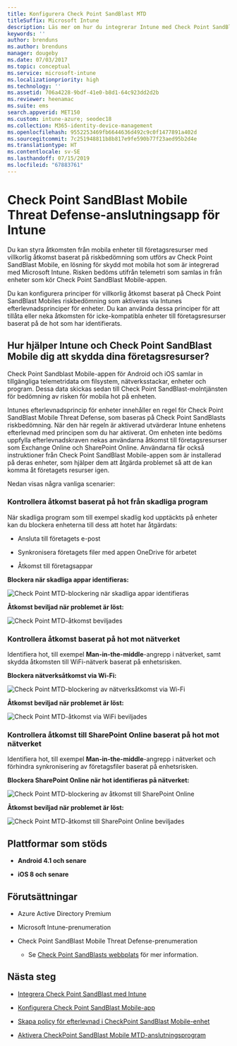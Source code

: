 ```yaml
---
title: Konfigurera Check Point SandBlast MTD
titleSuffix: Microsoft Intune
description: Läs mer om hur du integrerar Intune med Check Point SandBlast Mobile Threat Defense för att styra mobila enheters åtkomst till företagsresurser.
keywords: ''
author: brenduns
ms.author: brenduns
manager: dougeby
ms.date: 07/03/2017
ms.topic: conceptual
ms.service: microsoft-intune
ms.localizationpriority: high
ms.technology: ''
ms.assetid: 706a4228-9bdf-41e0-b8d1-64c923dd2d2b
ms.reviewer: heenamac
ms.suite: ems
search.appverid: MET150
ms.custom: intune-azure; seodec18
ms.collection: M365-identity-device-management
ms.openlocfilehash: 9552253469fb6644636d492c9c0f1477891a402d
ms.sourcegitcommit: 7c251948811b8b817e9fe590b77f23aed95b2d4e
ms.translationtype: HT
ms.contentlocale: sv-SE
ms.lasthandoff: 07/15/2019
ms.locfileid: "67883761"
---
```

# <a name="check-point-sandblast-mobile-threat-defense-connector-with-intune"></a>Check Point SandBlast Mobile Threat Defense-anslutningsapp för Intune

Du kan styra åtkomsten från mobila enheter till företagsresurser med villkorlig åtkomst baserat på riskbedömning som utförs av Check Point SandBlast Mobile, en lösning för skydd mot mobila hot som är integrerad med Microsoft Intune. Risken bedöms utifrån telemetri som samlas in från enheter som kör Check Point SandBlast Mobile-appen.

Du kan konfigurera principer för villkorlig åtkomst baserat på Check Point SandBlast Mobiles riskbedömning som aktiveras via Intunes efterlevnadsprinciper för enheter. Du kan använda dessa principer för att tillåta eller neka åtkomsten för icke-kompatibla enheter till företagsresurser baserat på de hot som har identifierats.

## <a name="how-do-intune-and-check-point-sandblast-mobile-help-protect-your-company-resources"></a>Hur hjälper Intune och Check Point SandBlast Mobile dig att skydda dina företagsresurser?

Check Point Sandblast Mobile-appen för Android och iOS samlar in tillgängliga telemetridata om filsystem, nätverksstackar, enheter och program. Dessa data skickas sedan till Check Point SandBlast-molntjänsten för bedömning av risken för mobila hot på enheten.

Intunes efterlevnadsprincip för enheter innehåller en regel för Check Point SandBlast Mobile Threat Defense, som baseras på Check Point SandBlasts riskbedömning. När den här regeln är aktiverad utvärderar Intune enhetens efterlevnad med principen som du har aktiverat. Om enheten inte bedöms uppfylla efterlevnadskraven nekas användarna åtkomst till företagsresurser som Exchange Online och SharePoint Online. Användarna får också instruktioner från Check Point SandBlast Mobile-appen som är installerad på deras enheter, som hjälper dem att åtgärda problemet så att de kan komma åt företagets resurser igen.

<!-- ## Sample scenarios 
closing syntax for comment above is missing. Please insert closing syntax at intended location. -->

Nedan visas några vanliga scenarier:

### <a name="control-access-based-on-threats-from-malicious-apps"></a>Kontrollera åtkomst baserat på hot från skadliga program

När skadliga program som till exempel skadlig kod upptäckts på enheter kan du blockera enheterna till dess att hotet har åtgärdats:

- Ansluta till företagets e-post

- Synkronisera företagets filer med appen OneDrive för arbetet

- Åtkomst till företagsappar

**Blockera när skadliga appar identifieras:**

![Check Point MTD-blockering när skadliga appar identifieras](./media/checkpoint-MTD-2.PNG)

**Åtkomst beviljad när problemet är löst:**

![Check Point MTD-åtkomst beviljades](./media/checkpoint-MTD-3.PNG)

### <a name="control-access-based-on-threat-to-network"></a>Kontrollera åtkomst baserat på hot mot nätverket

Identifiera hot, till exempel **Man-in-the-middle**-angrepp i nätverket, samt skydda åtkomsten till WiFi-nätverk baserat på enhetsrisken.

**Blockera nätverksåtkomst via Wi-Fi:**

![Check Point MTD-blockering av nätverksåtkomst via Wi-Fi](./media/checkpoint-MTD-4.PNG)

**Åtkomst beviljad när problemet är löst:**

![Check Point MTD-åtkomst via WiFi beviljades](./media/checkpoint-MTD-5.PNG)

### <a name="control-access-to-sharepoint-online-based-on-threat-to-network"></a>Kontrollera åtkomst till SharePoint Online baserat på hot mot nätverket

Identifiera hot, till exempel **Man-in-the-middle**-angrepp i nätverket och förhindra synkronisering av företagsfiler baserat på enhetsrisken.

**Blockera SharePoint Online när hot identifieras på nätverket:**

![Check Point MTD-blockering av åtkomst till SharePoint Online](./media/checkpoint-MTD-6.PNG)

**Åtkomst beviljad när problemet är löst:**

![Check Point MTD-åtkomst till SharePoint Online beviljades](./media/checkpoint-MTD-7.PNG)

## <a name="supported-platforms"></a>Plattformar som stöds

- **Android 4.1 och senare**

- **iOS 8 och senare**

## <a name="pre-requisites"></a>Förutsättningar

- Azure Active Directory Premium

- Microsoft Intune-prenumeration

- Check Point SandBlast Mobile Threat Defense-prenumeration
  - Se [Check Point SandBlasts webbplats](https://www.checkpoint.com/) för mer information.

## <a name="next-steps"></a>Nästa steg

- [Integrera Check Point SandBlast med Intune](checkpoint-sandblast-mobile-mtd-connector-integration.md)

- [Konfigurera Check Point SandBlast Mobile-app](mtd-apps-ios-app-configuration-policy-add-assign.md)

- [Skapa policy för efterlevnad i CheckPoint SandBlast Mobile-enhet](mtd-device-compliance-policy-create.md)

- [Aktivera CheckPoint SandBlast Mobile MTD-anslutningsprogram](mtd-connector-enable.md)
